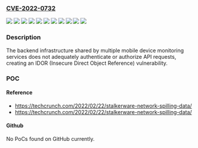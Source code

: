 ### [CVE-2022-0732](https://cve.mitre.org/cgi-bin/cvename.cgi?name=CVE-2022-0732)
![](https://img.shields.io/static/v1?label=Product&message=Copy9&color=blue)
![](https://img.shields.io/static/v1?label=Product&message=ExactSpy&color=blue)
![](https://img.shields.io/static/v1?label=Product&message=FoneTracker&color=blue)
![](https://img.shields.io/static/v1?label=Product&message=GuestSpy&color=blue)
![](https://img.shields.io/static/v1?label=Product&message=MxSpy&color=blue)
![](https://img.shields.io/static/v1?label=Product&message=SecondClone&color=blue)
![](https://img.shields.io/static/v1?label=Product&message=The%20Truth%20Spy&color=blue)
![](https://img.shields.io/static/v1?label=Product&message=TheSpyApp&color=blue)
![](https://img.shields.io/static/v1?label=Product&message=iSpyoo&color=blue)
![](https://img.shields.io/static/v1?label=Version&message=n%2Fa&color=blue)
![](https://img.shields.io/static/v1?label=Vulnerability&message=CWE-284%20Improper%20Access%20Control&color=brighgreen)

### Description

The backend infrastructure shared by multiple mobile device monitoring services does not adequately authenticate or authorize API requests, creating an IDOR (Insecure Direct Object Reference) vulnerability.

### POC

#### Reference
- https://techcrunch.com/2022/02/22/stalkerware-network-spilling-data/
- https://techcrunch.com/2022/02/22/stalkerware-network-spilling-data/

#### Github
No PoCs found on GitHub currently.

